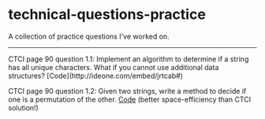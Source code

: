 # technical-questions-practice
A collection of practice questions I've worked on.
<hr>
CTCI page 90 question 1.1:
Implement an algorithm to determine if a string has all unique characters. What if you cannot use additional data structures?
[Code](http://ideone.com/embed/jrtcab#)

CTCI page 90 question 1.2:
Given two strings, write a method to decide if one is a permutation of the other. [Code](http://ideone.com/xjYP6B) (better space-efficiency than CTCI solution!)
